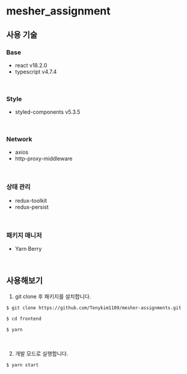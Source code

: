 # mesher_assignment

## 사용 기술

### Base

- react v18.2.0
- typescript v4.7.4

<br/>

### Style

- styled-components v5.3.5

<br/>

### Network

- axios
- http-proxy-middleware

<br/>

### 상태 관리

- redux-toolkit
- redux-persist

<br/>

### 패키지 매니저

- Yarn Berry

<br />

## 사용해보기

1. git clone 후 패키지를 설치합니다.

```Bash
$ git clone https://github.com/Tenykim1109/mesher-assignments.git

$ cd frontend

$ yarn
```

<br/>

2. 개발 모드로 실행합니다.

```Bash
$ yarn start
```
